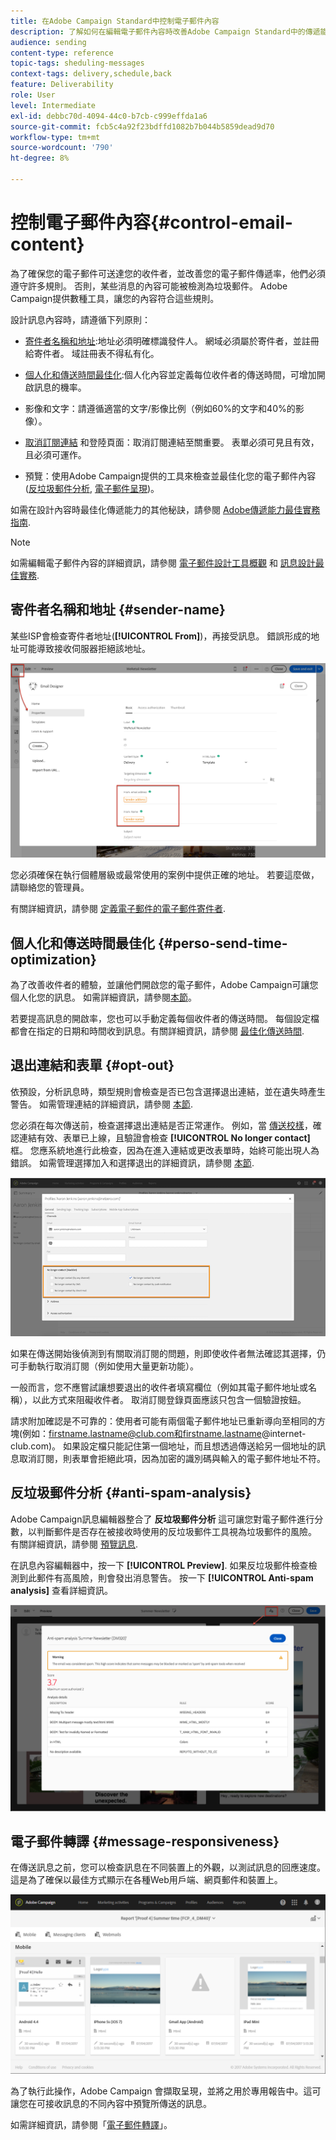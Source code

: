 ```yaml
---
title: 在Adobe Campaign Standard中控制電子郵件內容
description: 了解如何在編輯電子郵件內容時改善Adobe Campaign Standard中的傳遞能力。
audience: sending
content-type: reference
topic-tags: sheduling-messages
context-tags: delivery,schedule,back
feature: Deliverability
role: User
level: Intermediate
exl-id: debbc70d-4094-44c0-b7cb-c999effda1a6
source-git-commit: fcb5c4a92f23bdffd1082b7b044b5859dead9d70
workflow-type: tm+mt
source-wordcount: '790'
ht-degree: 8%

---
```


# 控制電子郵件內容{#control-email-content}

<!--TO KEEP because specific to Campaign-->

為了確保您的電子郵件可送達您的收件者，並改善您的電子郵件傳遞率，他們必須遵守許多規則。 否則，某些消息的內容可能被檢測為垃圾郵件。 Adobe Campaign提供數種工具，讓您的內容符合這些規則。

設計訊息內容時，請遵循下列原則：

* [寄件者名稱和地址](#sender-name):地址必須明確標識發件人。 網域必須屬於寄件者，並註冊給寄件者。 域註冊表不得私有化。

   <!--**Subject**: Avoid excessive capitalization and punctuation, and words that are frequently used by spammers ("Win", "Free", etc.).-->
* [個人化和傳送時間最佳化](#perso-send-time-optimization):個人化內容並定義每位收件者的傳送時間，可增加開啟訊息的機率。
* 影像和文字：請遵循適當的文字/影像比例（例如60%的文字和40%的影像）。
* [取消訂閱連結](#opt-out) 和登陸頁面：取消訂閱連結至關重要。 表單必須可見且有效，且必須可運作。
* 預覽：使用Adobe Campaign提供的工具來檢查並最佳化您的電子郵件內容([反垃圾郵件分析](#anti-spam-analysis), [電子郵件呈現](#message-responsiveness))。

如需在設計內容時最佳化傳遞能力的其他秘訣，請參閱 [Adobe傳遞能力最佳實務指南](https://experienceleague.adobe.com/docs/deliverability-learn/deliverability-best-practice-guide/content-best-practices-for-optimal-delivery.html).

>[!NOTE]
>
>如需編輯電子郵件內容的詳細資訊，請參閱 [電子郵件設計工具概觀](../../designing/using/designing-content-in-adobe-campaign.md) 和 [訊息設計最佳實務](../../designing/using/designing-content-in-adobe-campaign.md#content-design-best-practices).

## 寄件者名稱和地址 {#sender-name}

某些ISP會檢查寄件者地址(**[!UICONTROL From]**)，再接受訊息。 錯誤形成的地址可能導致接收伺服器拒絕該地址。

![](assets/delivery_content_edition16.png)

您必須確保在執行個體層級或最常使用的案例中提供正確的地址。 若要這麼做，請聯絡您的管理員。

有關詳細資訊，請參閱 [定義電子郵件的電子郵件寄件者](../../designing/using/subject-line.md#email-sender).

## 個人化和傳送時間最佳化 {#perso-send-time-optimization}

為了改善收件者的體驗，並讓他們開啟您的電子郵件，Adobe Campaign可讓您個人化您的訊息。 如需詳細資訊，請參閱[本節](../../designing/using/personalization.md)。

若要提高訊息的開啟率，您也可以手動定義每個收件者的傳送時間。 每個設定檔都會在指定的日期和時間收到訊息。有關詳細資訊，請參閱 [最佳化傳送時間](../../sending/using/optimizing-the-sending-time.md).

## 退出連結和表單 {#opt-out}

依預設，分析訊息時，類型規則會檢查是否已包含選擇退出連結，並在遺失時產生警告。 如需管理連結的詳細資訊，請參閱 [本節](../../designing/using/links.md).

您必須在每次傳送前，檢查選擇退出連結是否正常運作。 例如，當 [傳送校樣](../../sending/using/sending-proofs.md)，確認連結有效、表單已上線，且驗證會檢查 **[!UICONTROL No longer contact]** 框。 您應系統地進行此檢查，因為在進入連結或更改表單時，始終可能出現人為錯誤。 如需管理選擇加入和選擇退出的詳細資訊，請參閱 [本節](../../audiences/using/managing-opt-in-and-opt-out-in-campaign.md).

![](assets/optin_landingpage_3.png)

如果在傳送開始後偵測到有關取消訂閱的問題，則即使收件者無法確認其選擇，仍可手動執行取消訂閱（例如使用大量更新功能）。

一般而言，您不應嘗試讓想要退出的收件者填寫欄位（例如其電子郵件地址或名稱），以此方式來阻礙收件者。 取消訂閱登錄頁面應該只包含一個驗證按鈕。

請求附加確認是不可靠的：使用者可能有兩個電子郵件地址已重新導向至相同的方塊(例如：firstname.lastname@club.com和firstname.lastname@internet-club.com)。 如果設定檔只能記住第一個地址，而且想透過傳送給另一個地址的訊息取消訂閱，則表單會拒絕此項，因為加密的識別碼與輸入的電子郵件地址不符。

## 反垃圾郵件分析 {#anti-spam-analysis}

Adobe Campaign訊息編輯器整合了 **反垃圾郵件分析** 這可讓您對電子郵件進行分數，以判斷郵件是否存在被接收時使用的反垃圾郵件工具視為垃圾郵件的風險。 有關詳細資訊，請參閱 [預覽訊息](../../sending/using/previewing-messages.md).

在訊息內容編輯器中，按一下 **[!UICONTROL Preview]**. 如果反垃圾郵件檢查檢測到此郵件有高風險，則會發出消息警告。 按一下 **[!UICONTROL Anti-spam analysis]** 查看詳細資訊。

![](assets/sending_anti-spam_analysis.png)

## 電子郵件轉譯 {#message-responsiveness}

在傳送訊息之前，您可以檢查訊息在不同裝置上的外觀，以測試訊息的回應速度。 這是為了確保以最佳方式顯示在各種Web用戶端、網頁郵件和裝置上。

![](assets/inbox_rendering_report_3.png)

為了執行此操作，Adobe Campaign 會擷取呈現，並將之用於專用報告中。這可讓您在可接收訊息的不同內容中預覽所傳送的訊息。

如需詳細資訊，請參閱「[電子郵件轉譯](../../sending/using/email-rendering.md)」。
